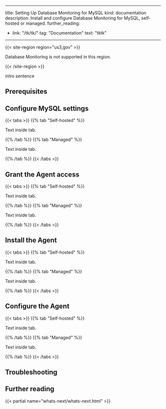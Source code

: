 
---
title: Setting Up Database Monitoring for MySQL
kind: documentation
description: Install and configure Database Monitoring for MySQL, self-hosted or managed.
further_reading:
- link: "/tk/tk/"
  tag: "Documentation"
  text: "tktk"
  
---

{{< site-region region="us3,gov" >}} 

Database Monitoring is not supported in this region.

{{< /site-region >}}


intro sentence

## Prerequisites
<p></p>

## Configure MySQL settings

{{< tabs >}}
{{% tab "Self-hosted" %}}

Text inside tab.

{{% /tab %}}
{{% tab "Managed" %}}

Text inside tab.

{{% /tab %}}
{{< /tabs >}}

## Grant the Agent access

{{< tabs >}}
{{% tab "Self-hosted" %}}

Text inside tab.

{{% /tab %}}
{{% tab "Managed" %}}

Text inside tab.

{{% /tab %}}
{{< /tabs >}}

## Install the Agent

{{< tabs >}}
{{% tab "Self-hosted" %}}

Text inside tab.

{{% /tab %}}
{{% tab "Managed" %}}

Text inside tab.

{{% /tab %}}
{{< /tabs >}}

## Configure the Agent

{{< tabs >}}
{{% tab "Self-hosted" %}}

Text inside tab.

{{% /tab %}}
{{% tab "Managed" %}}

Text inside tab.

{{% /tab %}}
{{< /tabs >}}

## Troubleshooting
<p></p>

## Further reading

{{< partial name="whats-next/whats-next.html" >}}